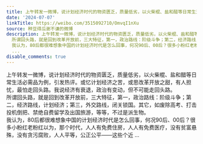 ```yaml
---
title: 上午转发一微博，说计划经济时代的物资匮乏，质量低劣，以火柴棍、盐和醋等日常生活必需品为例，引发热评。或忆计划经济之苦，或思改革开放之甜，有人担忧，最怕...
date: '2024-07-07'
linkTitle: https://weibo.com/3515092710/OmvqI1nXu
source: 种豆得瓜谢不谦的微博
description: 上午转发一微博，说计划经济时代的物资匮乏，质量低劣，以火柴棍、盐和醋等日常生活必需品为例，引发热评。或忆计划经济之苦，或思改革开放之甜，有人担忧，最怕走回头路。我说经济有衰退，政治有变动，但不可能走回头路。<br>
  所谓回头路，就是回到改革开放前，三大特征，第一，政治路线：阶级斗争；第二，经济路线，计划经济；第三，外交路线，闭关锁国。其它，如废除高考、打击投机倒把、禁绝自费留学及出国旅游，等等，不过是派生物。<br>
  我认为，80后都很难想象中国的计划经济时代是怎么回事，何况90后、00后？很多小粉红老粉红以为，那个时代，人人有免费住房，人人有免费医疗，没有贫富悬殊，没有贪污腐败，人人平等，公正公平——这些个近
  ...
disable_comments: true
---
```

上午转发一微博，说计划经济时代的物资匮乏，质量低劣，以火柴棍、盐和醋等日常生活必需品为例，引发热评。或忆计划经济之苦，或思改革开放之甜，有人担忧，最怕走回头路。我说经济有衰退，政治有变动，但不可能走回头路。<br> 所谓回头路，就是回到改革开放前，三大特征，第一，政治路线：阶级斗争；第二，经济路线，计划经济；第三，外交路线，闭关锁国。其它，如废除高考、打击投机倒把、禁绝自费留学及出国旅游，等等，不过是派生物。<br> 我认为，80后都很难想象中国的计划经济时代是怎么回事，何况90后、00后？很多小粉红老粉红以为，那个时代，人人有免费住房，人人有免费医疗，没有贫富悬殊，没有贪污腐败，人人平等，公正公平——这些个近 ...
